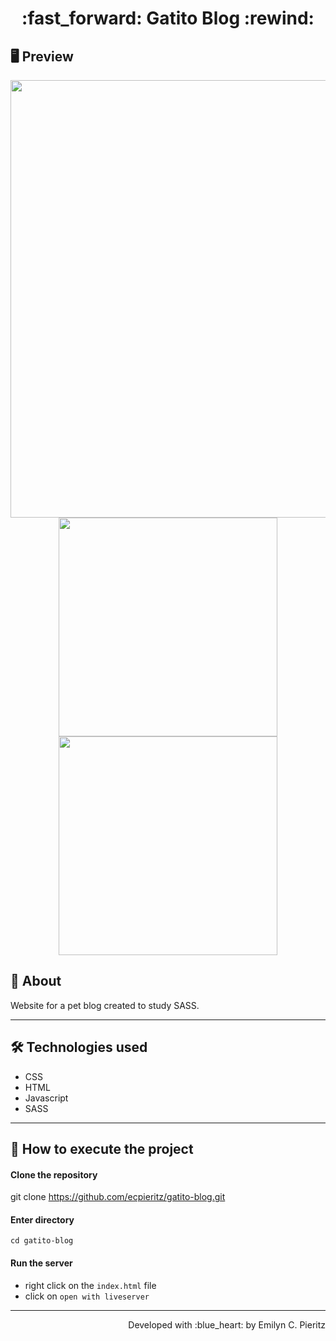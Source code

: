 <h1 align = "center"> :fast_forward: Gatito Blog :rewind: </h1>

## 🖥 Preview
<p align = "center">
  <img src = "https://github.com/ecpieritz/x" width = "700" height = "auto">
  <img src = "https://github.com/ecpieritz/x" width = "350" height = "auto">
  <img src = "https://github.com/ecpieritz/x" width = "350" height = "auto">
</p>

## 📖 About
<p>Website for a pet blog created to study SASS.</p>

---

## 🛠 Technologies used
- CSS
- HTML
- Javascript
- SASS

---


## 🚀 How to execute the project
#### Clone the repository
git clone https://github.com/ecpieritz/gatito-blog.git

#### Enter directory
`cd gatito-blog`

#### Run the server
- right click on the `index.html` file
- click on `open with liveserver`

---
<p align = "right">Developed with :blue_heart: by Emilyn C. Pieritz</p>


